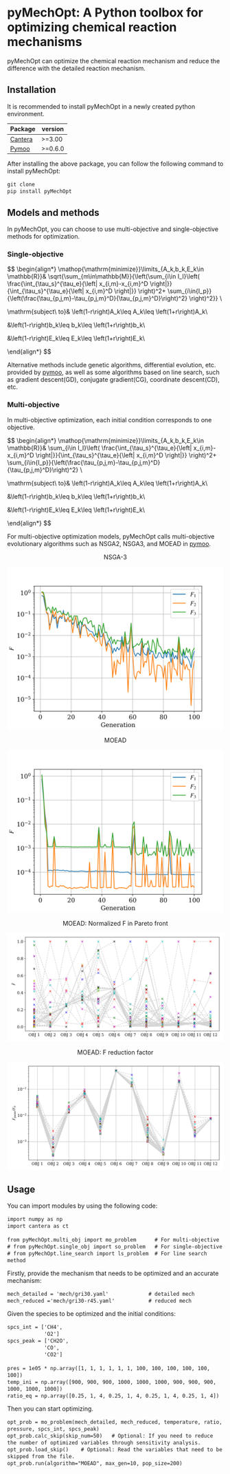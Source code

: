 # pyMechOpt: A Python toolbox for optimizing chemical reaction mechanisms

pyMechOpt can optimize the chemical reaction mechanism and reduce the difference with the detailed reaction mechanism.

## Installation

It is recommended to install pyMechOpt in a newly created python environment.

| Package                         | version  |
|---------------------------------|----------|
| [Cantera](https://cantera.org/) | \>=3.00  |
| [Pymoo](https://pymoo.org/)     | \>=0.6.0 |

After installing the above package, you can follow the following command to install pyMechOpt:
    
    git clone
    pip install pyMechOpt

## Models and methods

In pyMechOpt, you can choose to use multi-objective and single-objective methods for optimization.

### Single-objective

$$ 
\begin{align*}
\mathop{\mathrm{minimize}}\limits_{A_k,b_k,E_k\in \mathbb{R}}&
\sqrt{\sum_{m\in\mathbb{M}}{\left(\sum_{i\in I_I}\left( \frac{\int_{\tau_s}^{\tau_e}{\left| x_{i,m}-x_{i,m}^D \right|}}{\int_{\tau_s}^{\tau_e}{\left| x_{i,m}^D \right|}} \right)^2+ \sum_{i\in{I_p}}{\left(\frac{\tau_{p,j,m}-\tau_{p,j,m}^D}{\tau_{p,j,m}^D}\right)^2} \right)^2}} \\

\mathrm{subject\ to}& \left(1-r\right)A_k\leq A_k\leq \left(1+r\right)A_k\\

 &\left(1-r\right)b_k\leq b_k\leq \left(1+r\right)b_k\\

  &\left(1-r\right)E_k\leq E_k\leq \left(1+r\right)E_k\\

\end{align*}
$$

Alternative methods include genetic algorithms, differential evolution, etc. provided by [pymoo](https://pymoo.org/), as well as some algorithms based on line search, such as gradient descent(GD), conjugate gradient(CG), coordinate descent(CD), etc.

### Multi-objective

In multi-objective optimization, each initial condition corresponds to one objective.

$$ 
\begin{align*}
\mathop{\mathrm{minimize}}\limits_{A_k,b_k,E_k\in \mathbb{R}}&
\sum_{i\in I_I}\left( \frac{\int_{\tau_s}^{\tau_e}{\left| x_{i,m}-x_{i,m}^D \right|}}{\int_{\tau_s}^{\tau_e}{\left| x_{i,m}^D \right|}} \right)^2+ \sum_{i\in{I_p}}{\left(\frac{\tau_{p,j,m}-\tau_{p,j,m}^D}{\tau_{p,j,m}^D}\right)^2} \\

\mathrm{subject\ to}& \left(1-r\right)A_k\leq A_k\leq \left(1+r\right)A_k\\

 &\left(1-r\right)b_k\leq b_k\leq \left(1+r\right)b_k\\

  &\left(1-r\right)E_k\leq E_k\leq \left(1+r\right)E_k\\

\end{align*}
$$

For multi-objective optimization models, pyMechOpt calls multi-objective evolutionary algorithms such as NSGA2, NSGA3, and MOEAD in [pymoo](https://pymoo.org/).

<center>NSGA-3</center>

![NSGA3](./tests/figures/NSGA3-3.svg)

<center>MOEAD</center>

![MOEAD](./tests/figures/MOEAD-3.svg)

<center>MOEAD: Normalized F in Pareto front</center>

![MOEAD](./tests/figures/MOEAD-F.svg)

<center>MOEAD: F reduction factor</center>

![MOEAD](./tests/figures/MOEAD-ratio.svg)

## Usage

You can import modules by using the following code:

    import numpy as np
    import cantera as ct

    from pyMechOpt.multi_obj import mo_problem      # For multi-objective
    # from pyMechOpt.single_obj import so_problem   # For single-objective
    # from pyMechOpt.line_search import ls_problem  # For line search method

Firstly, provide the mechanism that needs to be optimized and an accurate mechanism:

    mech_detailed = 'mech/gri30.yaml'             # detailed mech
    mech_reduced ='mech/gri30-r45.yaml'           # reduced mech

Given the species to be optimized and the initial conditions:

    spcs_int = ['CH4',
                'O2']                                                     
    spcs_peak = ['CH2O',
                'CO',
                'CO2']

    pres = 1e05 * np.array([1, 1, 1, 1, 1, 1, 100, 100, 100, 100, 100, 100])
    temp_ini = np.array([900, 900, 900, 1000, 1000, 1000, 900, 900, 900, 1000, 1000, 1000])
    ratio_eq = np.array([0.25, 1, 4, 0.25, 1, 4, 0.25, 1, 4, 0.25, 1, 4])

Then you can start optimizing.

    opt_prob = mo_problem(mech_detailed, mech_reduced, temperature, ratio, pressure, spcs_int, spcs_peak)
    opt_prob.calc_skip(skip_num=50)   # Optional: If you need to reduce the number of optimized variables through sensitivity analysis.
    opt_prob.load_skip()    # Optional: Read the variables that need to be skipped from the file.
    opt_prob.run(algorithm="MOEAD", max_gen=10, pop_size=200)


